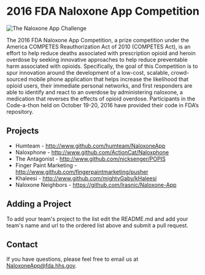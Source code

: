 # 2016 FDA Naloxone App Competition

![The Naloxone App Challenge](http://www.fda.gov/ucm/groups/fdagov-public/documents/image/ucm521349.jpg)


The 2016 FDA Naloxone App Competition, a prize competition under the America COMPETES Reauthorization Act of 2010 (COMPETES Act), is an effort to help reduce deaths associated with prescription opioid and heroin overdose by seeking innovative approaches to help reduce preventable harm associated with opioids.  Specifically, the goal of this Competition is to spur innovation around the development of a low-cost, scalable, crowd-sourced mobile phone application that helps increase the likelihood that opioid users, their immediate personal networks, and first responders are able to identify and react to an overdose by administering naloxone, a medication that reverses the effects of opioid overdose.  Participants in the Code-a-thon held on October 19-20, 2016 have provided their code in FDA’s repository.


## Projects

* Humteam - http://www.github.com/humteam/NaloxoneApp
* Naloxphone - http://www.github.com/ActionCat/Naloxphone
* The Antagonist - http://www.github.com/nicksenger/POPIS
* Finger Paint Marketing - http://www.github.com/fingerpaintmarketing/pusher
* Khaleesi - http://www.github.com/mightyGaby/kHaleesi
* Naloxone Neighbors - https://github.com/lrasnic/Naloxone-App


## Adding a Project

To add your team's project to the list edit the README.md and add your team's name and url to the ordered list above and submit a pull request.


## Contact

If you have questions, please feel free to email us at NaloxoneApp@fda.hhs.gov.
